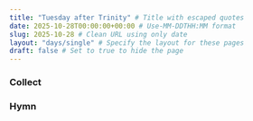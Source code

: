 ```yaml
---
title: "Tuesday after Trinity" # Title with escaped quotes
date: 2025-10-28T00:00:00+00:00 # Use-MM-DDTHH:MM format
slug: 2025-10-28 # Clean URL using only date
layout: "days/single" # Specify the layout for these pages
draft: false # Set to true to hide the page
---
```


### Collect


### Hymn